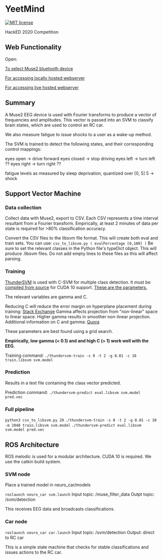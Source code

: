# YeetMind
[![MIT license](https://img.shields.io/badge/License-MIT-brightgreen.svg)](https://github.com/wagonhelm/neuro-car/blob/master/LICENSE)

HackED 2020 Competition

## Web Functionality

Open:

[To select Muse2 bluetooth device](http://localhost:3000/)

[For accessing locally hosted webserver](http://localhost:43343/)

[For accessing live hosted webserver](http://neurotransmitter.tech/)

## Summary

A Muse2 EEG device is used with Fourier transforms to produce a vector of frequencies and amplitudes.
This vector is passed into an SVM to classify brain states, which are used to control an RC car.

We also measure fatigue to issue shocks to a user as a wake-up method.

The SVM is trained to detect the following states, and their corresponding control mappings:

eyes open -> drive forward
eyes closed -> stop driving
eyes left -> turn left ??
eyes right -> turn right ??

fatigue levels as measured by sleep deprivation, quantized over [0, 5]
5 -> shock

## Support Vector Machine

### Data collection

Collect data with Muse2, export to CSV. Each CSV represents a time interval resultant from a Fourier transform.
Empirically, at least 2 minutes of data per state is required for >80% classification accuracy.

Convert the CSV files to the libsvm file format. This will create both eval and train sets.
You can use: `csv_to_libsvm.py ( evalPercentage [0,100] )`
Be sure to set the relevant classes in the Python file's typeDict object.
This will produce .libsvm files. Do not add empty lines to these files as this will affect parsing.

### Training

[ThunderSVM](https://github.com/Xtra-Computing/thundersvm/blob/master/docs/index.md) is used with C-SVM for multiple class detection.
It must be [compiled from source](https://github.com/Xtra-Computing/thundersvm/blob/master/docs/get-started.md#installation) for CUDA 10 support.
[These are the parameters.](https://github.com/Xtra-Computing/thundersvm/blob/master/docs/parameters.md)

The relevant variables are gamma and C.

Reducing C will reduce the error margin on hyperplane placement during training: [Stack Exchange](https://stats.stackexchange.com/questions/31066/what-is-the-influence-of-c-in-svms-with-linear-kernel)
Gamma affects projection from "non-linear" space to linear space. Higher gamma results in smoother non-linear projection.
Additional information on C and gamma: [Quora](https://www.quora.com/What-are-C-and-gamma-with-regards-to-a-support-vector-machine)

These parameters are best found using a grid search.

**Empirically, low gamma (< 0.1) and and high C (> 1) work well with the EEG.**

Training command: `./thundersvm-train -s 0 -t 2 -g 0.01 -c 10 train.libsvm svm.model`

### Prediction

Results in a text file containing the class vector predicted.

Prediction command: `./thundersvm-predict eval.libsvm svm.model pred.vec`

### Full pipeline

`python3 csv_to_libsvm.py 20`
`./thundersvm-train -s 0 -t 2 -g 0.01 -c 10 -m 2048 train.libsvm svm.model`
`./thundersvm-predict eval.libsvm svm.model pred.vec`

## ROS Architecture

ROS melodic is used for a modular architecture. CUDA 10 is required. We use the catkin build system.

### SVM node

Place a trained model in neuro_car/models

`roslaunch neuro_car svm.launch`
Input topic: /muse_filter_data
Outpt topic: /svm/detection

This receives EEG data and broadcasts classifications.

### Car node

`roslaunch neuro_car car.launch`
Input topic: /svm/detection
Output: direct to RC car

This is a simple state machine that checks for stable classifications and issues actions to the RC car.
